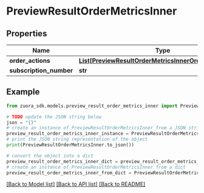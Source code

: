 # PreviewResultOrderMetricsInner


## Properties

Name | Type | Description | Notes
------------ | ------------- | ------------- | -------------
**order_actions** | [**List[PreviewResultOrderMetricsInnerOrderActionsInner]**](PreviewResultOrderMetricsInnerOrderActionsInner.md) |  | [optional] 
**subscription_number** | **str** |  | [optional] 

## Example

```python
from zuora_sdk.models.preview_result_order_metrics_inner import PreviewResultOrderMetricsInner

# TODO update the JSON string below
json = "{}"
# create an instance of PreviewResultOrderMetricsInner from a JSON string
preview_result_order_metrics_inner_instance = PreviewResultOrderMetricsInner.from_json(json)
# print the JSON string representation of the object
print(PreviewResultOrderMetricsInner.to_json())

# convert the object into a dict
preview_result_order_metrics_inner_dict = preview_result_order_metrics_inner_instance.to_dict()
# create an instance of PreviewResultOrderMetricsInner from a dict
preview_result_order_metrics_inner_from_dict = PreviewResultOrderMetricsInner.from_dict(preview_result_order_metrics_inner_dict)
```
[[Back to Model list]](../README.md#documentation-for-models) [[Back to API list]](../README.md#documentation-for-api-endpoints) [[Back to README]](../README.md)


